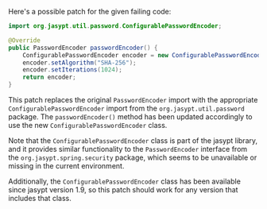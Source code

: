 Here's a possible patch for the given failing code:

```java
import org.jasypt.util.password.ConfigurablePasswordEncoder;

@Override
public PasswordEncoder passwordEncoder() {
    ConfigurablePasswordEncoder encoder = new ConfigurablePasswordEncoder();
    encoder.setAlgorithm("SHA-256");
    encoder.setIterations(1024);
    return encoder;
}
```

This patch replaces the original `PasswordEncoder` import with the appropriate `ConfigurablePasswordEncoder` import from the `org.jasypt.util.password` package. The `passwordEncoder()` method has been updated accordingly to use the new `ConfigurablePasswordEncoder` class.

Note that the `ConfigurablePasswordEncoder` class is part of the jasypt library, and it provides similar functionality to the `PasswordEncoder` interface from the `org.jasypt.spring.security` package, which seems to be unavailable or missing in the current environment.

Additionally, the `ConfigurablePasswordEncoder` class has been available since jasypt version 1.9, so this patch should work for any version that includes that class.